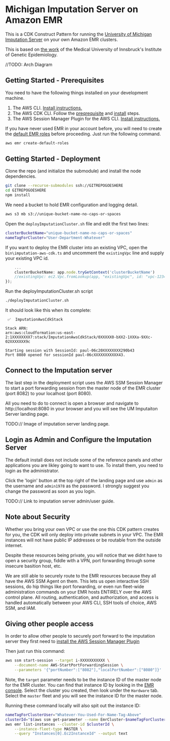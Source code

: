 # Michigan Imputation Server on Amazon EMR

This is a CDK Construct Pattern for running the [University of Michigan Imputation Server](https://imputationserver.sph.umich.edu/index.html#!) on your own Amazon EMR clusters. 

This is based on [the work](https://github.com/genepi/imputationserver) of the Medical University of Innsbruck's Institute of Genetic Epidemiology.

//TODO: Arch Diagram

## Getting Started - Prerequisites

You need to have the following things installed on your development machine.

1. The AWS CLI. [Install instructions.](https://docs.aws.amazon.com/cli/latest/userguide/install-cliv2.html)
2. The AWS CDK CLI. Follow the [preqrequisite](https://docs.aws.amazon.com/cdk/latest/guide/getting_started.html#getting_started_prerequisites) and [install](https://docs.aws.amazon.com/cdk/latest/guide/getting_started.html#getting_started_install) steps.
3. The AWS Session Manager Plugin for the AWS CLI. [Install instructions.](https://docs.aws.amazon.com/systems-manager/latest/userguide/session-manager-working-with-install-plugin.html)

If you have never used EMR in your account before, you will need to create the [default EMR roles](https://awscli.amazonaws.com/v2/documentation/api/latest/reference/emr/create-default-roles.html) before proceeding. Just run the following command. 
```bash
aws emr create-default-roles
```

## Getting Started - Deployment

Clone the repo (and initialize the submodule) and install the node dependencies.
```bash
git clone --recurse-submodules ssh://GITREPOGOESHERE
cd GITREPOGOESHERE
npm install
```
We need a bucket to hold EMR configuration and logging detail. 

```bash
aws s3 mb s3://unique-bucket-name-no-caps-or-spaces
```
Open the `deployImputationCluster.sh` file and edit the first two lines:
```bash
clusterBucketName="unique-bucket-name-no-caps-or-spaces"
nameTagForCluster="User-Department-Whatever"
```
If you want to deploy the EMR cluster into an existing VPC, open the `bin\imputation-aws-cdk.ts` and uncomment the `existingVpc` line and supply your existing VPC id.
```typescript
    ...
    clusterBucketName: app.node.tryGetContext('clusterBucketName')
    //existingVpc: ec2.Vpc.fromLookup(app, "existingVpc", id: "vpc-123456789")
});
```
Run the deployImputationCluster.sh script
```bash
./deployImputationCluster.sh
```
It should look like this when its complete:
```
 ✅  ImputationAwsCdkStack

Stack ARN:
arn:aws:cloudformation:us-east-2:1XXXXXXXX7:stack/ImputationAwsCdkStack/0XXXXX0-bXX2-1XXXa-9XXc-02XXXXXXX9c

Starting session with SessionId: paul-06c20XXXXXXXX290b43
Port 8080 opened for sessionId paul-06cXXXXXXXXXXX43.
```
## Connect to the Imputation server
The last step in the deployment script uses the AWS SSM Session Manager to start a port forwarding session from the master node of the EMR cluster (port 8082) to your localhost (port 8080). 

All you need to do to connect is open a browser and navigate to http://localhost:8080 in your browser and you will see the UM Imputaiton Server landing page. 

TODO:// Image of imputation server landing page.

## Login as Admin and Configure the Imputation Server
The default install does not include some of the reference panels and other applications you are likley going to want to use. To install them, you need to login as the administrator.

Click the 'login' button at the top right of the landing page and use `admin` as the username and `admin1978` as the password. I strongly suggest you change the password as soon as you login.

TODO:// Link to imputation server admin/user guide. 

## Note about Security

Whether you bring your own VPC or use the one this CDK pattern creates for you, the CDK will only deploy into private subnets in your VPC. The EMR instances will not have public IP addresses or be routable from the outside internet. 

Despite these resources being private, you will notice that we didnt have to open a security group, fiddle with a VPN, port forwarding through some insecure basition host, etc. 

We are still able to securely route to the EMR resources because they all have the AWS SSM Agent on them. This lets us open interactive SSH sessions, do hip things like port forwarding, or even run fleet-wide administration commands on your EMR hosts ENTIRELY over the AWS control plane. All routing, authentication, and authorization, and access is handled automatically between your AWS CLI, SSH tools of choice, AWS SSM, and IAM.

## Giving other people access
In order to allow other people to securely port forward to the imputation server they first need to [install the AWS Session Manager Plugin](https://docs.aws.amazon.com/systems-manager/latest/userguide/session-manager-working-with-install-plugin.html)

Then just run this command:

```bash
aws ssm start-session --target i-XXXXXXXXXXX \
    --document-name AWS-StartPortForwardingSession \
    --parameters '{"portNumber":["8082"],"localPortNumber":["8080"]}'
```

Note, the `target` parameter needs to be the instance ID of the master node for the EMR cluster. You can find that instance ID by looking in the [EMR console](https://console.aws.amazon.com/elasticmapreduce/home). Select the cluster you created, then look under the `Hardware` tab. Select the `master` fleet and you will see the instance ID for the master node. 

Running these command locally will also spit out the instance ID:
```bash
nameTagForClusterUser="Whatever-You-Used-For-Name-Tag-Above"
clusterId="$(aws ssm get-parameter --name EmrCluster-$nameTagForCluster --query "Parameter.Value" --output text)"
aws emr list-instances --cluster-id $clusterId \
    --instance-fleet-type MASTER \
    --query "Instances[0].Ec2InstanceId" --output text
```